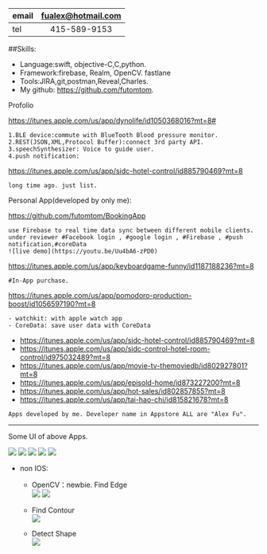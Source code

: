 | email      | fualex@hotmail.com |
|-----------|:------------:|
| tel | 415-589-9153  |



##Skills:

* Language:swift, objective-C,C,python. 
* Framework:firebase, Realm, OpenCV. fastlane  
* Tools:JIRA,git,postman,Reveal,Charles.
* My github:
https://github.com/futomtom.

    
Profolio

https://itunes.apple.com/us/app/dynolife/id1050368016?mt=8#
```
1.BLE device:commute with BlueTooth Blood pressure monitor.    
2.REST(JSON,XML,Protocol Buffer):connect 3rd party API. 
3.speechSynthesizer: Voice to guide user. 
4.push notification: 
```
https://itunes.apple.com/us/app/sidc-hotel-control/id885790469?mt=8	
```
long time ago. just list. 
```

Personal App(developed by only me):

https://github.com/futomtom/BookingApp
```
use Firebase to real time data sync between different mobile clients.  
under reviewer #Facebook login , #google login , #Firebase , #push notification,#coreData
![live demo](https://youtu.be/Uu4bA6-zPD0) 
```
https://itunes.apple.com/us/app/keyboardgame-funny/id1187188236?mt=8
```
#In-App purchase. 
 ```
https://itunes.apple.com/us/app/pomodoro-production-boost/id1056597190?mt=8
```
- watchkit: with apple watch app
- CoreData: save user data with CoreData
```
- https://itunes.apple.com/us/app/sidc-hotel-control/id885790469?mt=8
- https://itunes.apple.com/us/app/sidc-control-hotel-room-control/id975032489?mt=8
- https://itunes.apple.com/us/app/movie-tv-themoviedb/id802927801?mt=8
- https://itunes.apple.com/us/app/episold-home/id873227200?mt=8
- https://itunes.apple.com/us/app/hot-sales/id802857855?mt=8
- https://itunes.apple.com/us/app/tai-hao-chi/id815821678?mt=8
```
Apps developed by me. Developer name in Appstore ALL are "Alex Fu".
```
---
Some UI of above Apps. 

![](https://github.com/futomtom/resume/raw/master/ui1.gif)
![](https://github.com/futomtom/resume/raw/master/ui2.gif)
![](https://github.com/futomtom/resume/raw/master/ui3.gif)
![](https://github.com/futomtom/resume/raw/master/ui4.gif)
![](https://github.com/futomtom/resume/raw/master/ui5.gif)


* non IOS:
   * OpenCV：newbie.
Find Edge	
![](https://github.com/futomtom/resume/raw/master/opencv1.jpg)
![](https://github.com/futomtom/resume/raw/master/opencv2.jpg)
 
    * Find Contour	
![](https://github.com/futomtom/resume/raw/master/opencv3.png)

    * Detect Shape 	
![](https://github.com/futomtom/resume/raw/master/opencv4.png)